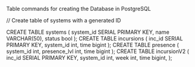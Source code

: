Table commands for creating the Database in PostgreSQL

// Create table of systems with a generated ID

CREATE TABLE systems (
  system_id     SERIAL PRIMARY KEY,
  name          VARCHAR(50),
  status        bool
);
CREATE TABLE incursions (
  inc_id            SERIAL PRIMARY KEY,
  system_id         int,
  time              bigint
);
CREATE TABLE presence (
  system_id         int,
  presence_lvl      int,
  time              bigint
);
CREATE TABLE incursionV2 (
  inc_id            SERIAL PRIMARY KEY,
  system_id         int,
  week              int,
  time              bigint,
);